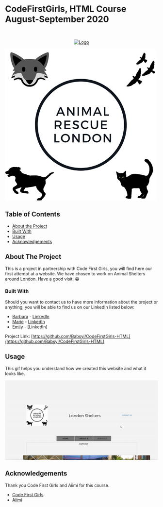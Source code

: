 # CodeFirstGirls, HTML Course August-September 2020

<!-- PROJECT LOGO -->
<br />
<p align="center">
  <a href="https://github.com/Babsyi/CodeFirstGirls-HTML/blob/master/Image/Logo.png">
    <img src="images/Logo.png" alt="Logo" width="80" height="80">
  </a>

<div class="banner">
<img src="Image/Logo.png" class="logo" alt="Logo">
  
<!-- TABLE OF CONTENTS -->
## Table of Contents

* [About the Project](#about-the-project)
* [Built With](#built-with)
* [Usage](#usage)
* [Acknowledgements](#acknowledgements)



<!-- ABOUT THE PROJECT -->
## About The Project

This is a project in partnership with Code First Girls, you will find here our first attempt at a website. We have chosen to work on Animal Shelters around London. Have a good visit. :grin:

### Built With

Should you want to contact us to have more information about the project or anything, you will be able to find us on our LinkedIn listed below: 

* [Barbara](https://github.com/Babsyi) -  [LinkedIn](https://www.linkedin.com/in/barbara-balogun-168354108/)
* [Marie](https://github.com/mdesaules) - [LinkedIn](https://www.linkedin.com/in/marie-desaules-7aa496183/)
* [Emily](https://github.com/ffoxx601) - [LinkedIn]

Project Link: [https://github.com/Babsyi/CodeFirstGirls-HTML](https://github.com/Babsyi/CodeFirstGirls-HTML)

## Usage

This gif helps you understand how we created this website and what it looks like. 

![](ezgif.com-video-to-gif.gif)


<!-- ACKNOWLEDGEMENTS -->
## Acknowledgements

Thank you Code First Girls and Aiimi for this course.

* [Code First Girls](https://codefirstgirls.org.uk)
* [Aiimi](https://www.aiimi.com)
